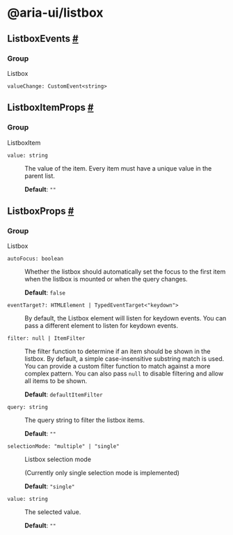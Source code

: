 # @aria-ui/listbox

## ListboxEvents <a id="listbox-events" href="#listbox-events">#</a>

### Group

Listbox

<dl>

<dt>

`valueChange: CustomEvent<string>`

</dt>

<dd>

</dd>

</dl>

## ListboxItemProps <a id="listbox-item-props" href="#listbox-item-props">#</a>

### Group

ListboxItem

<dl>

<dt>

`value: string`

</dt>

<dd>

The value of the item. Every item must have a unique value in the parent list.

**Default**: `""`

</dd>

</dl>

## ListboxProps <a id="listbox-props" href="#listbox-props">#</a>

### Group

Listbox

<dl>

<dt>

`autoFocus: boolean`

</dt>

<dd>

Whether the listbox should automatically set the focus to the first item when the listbox is mounted or when the query changes.

**Default**: `false`

</dd>

<dt>

`eventTarget?: HTMLElement | TypedEventTarget<"keydown">`

</dt>

<dd>

By default, the Listbox element will listen for keydown events. You can pass a different element to listen for keydown events.

</dd>

<dt>

`filter: null | ItemFilter`

</dt>

<dd>

The filter function to determine if an item should be shown in the listbox. By default, a simple case-insensitive substring match is used. You can provide a custom filter function to match against a more complex pattern. You can also pass `null` to disable filtering and allow all items to be shown.

**Default**: `defaultItemFilter`

</dd>

<dt>

`query: string`

</dt>

<dd>

The query string to filter the listbox items.

**Default**: `""`

</dd>

<dt>

`selectionMode: "multiple" | "single"`

</dt>

<dd>

Listbox selection mode

(Currently only single selection mode is implemented)

**Default**: `"single"`

</dd>

<dt>

`value: string`

</dt>

<dd>

The selected value.

**Default**: `""`

</dd>

</dl>
